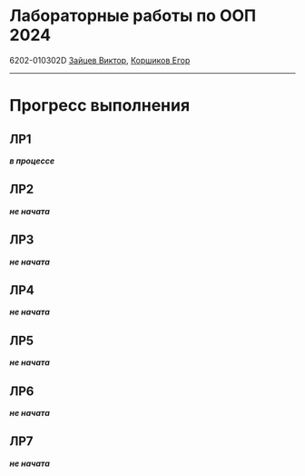 Лабораторные работы по ООП 2024
===
6202-010302D [Зайцев Виктор](http://t.me/vaz0n4ik), [Коршиков Егор](http://t.me/egortchik)
***
Прогресс выполнения
===

ЛР1
---
***в процессе***

ЛР2
---
***не начата***

ЛР3
---
***не начата***

ЛР4
---
***не начата***

ЛР5
---
***не начата***

ЛР6
---
***не начата***

ЛР7
---
***не начата***
